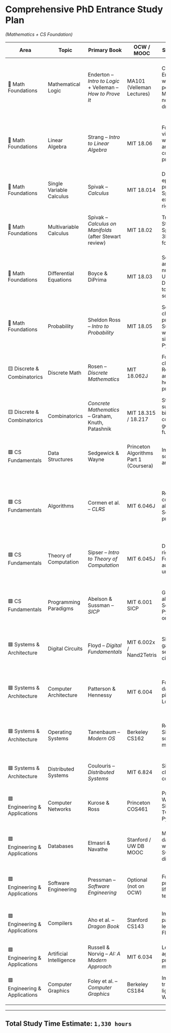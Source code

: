 # Comprehensive PhD Entrance Study Plan
*(Mathematics + CS Foundation)*

| Area | Topic | Primary Book | OCW / MOOC | Study Strategy | Hours | Observations |
|------|-------|--------------|------------|----------------|-------|--------------|
| 🔶 Math Foundations | Mathematical Logic | Enderton – *Intro to Logic* + Velleman – *How to Prove It* | MA101 (Velleman Lectures) | Combine Enderton’s rigor with Velleman’s pedagogy. Make dense notes & proof drills. | 50h | Focus on syntax, semantics, and proof techniques. Skip Gödel incompleteness unless time allows. |
| 🔶 Math Foundations | Linear Algebra | Strang – *Intro to Linear Algebra* | MIT 18.06 | Follow Strang videos, practice with geometric and computational problems. | 80h | Prioritize: vector spaces, linear transformations, eigen-stuff. Skip applications to PDEs. |
| 🔶 Math Foundations | Single Variable Calculus | Spivak – *Calculus* | MIT 18.014 | Deep dive into epsilon-delta proofs. Use Spivak exercises for rigor. | 80h | Do all of Spivak Ch. 1–15. Skip physics-related problems. |
| 🔶 Math Foundations | Multivariable Calculus | Spivak – *Calculus on Manifolds* (after Stewart review) | MIT 18.02 | Transition from Stewart → Spivak. Use 3Blue1Brown for visuals. | 60h | Do 18.02 lectures for intuition. Spivak’s multivariable for rigor. |
| 🔶 Math Foundations | Differential Equations | Boyce & DiPrima | MIT 18.03 | Solve analytically and numerically. Use Desmos/Python to visualize solutions. | 60h | Skip Laplace and systems unless needed for research area. Prioritize 1st/2nd order, qualitative behavior. |
| 🔶 Math Foundations | Probability | Sheldon Ross – *Intro to Probability* | MIT 18.05 | Solve all chapter problems. Supplement with visual simulations in Python. | 60h | Focus on discrete and continuous distributions, expected value, variance. Skip actuarial stuff. |
| 🟨 Discrete & Combinatorics | Discrete Math | Rosen – *Discrete Mathematics* | MIT 18.062J | Follow OCW closely. Solve Rosen's proofs and logic-heavy problems. | 60h | Key: logic, sets, induction, recursion, modular arithmetic, graphs. Skip cryptography. |
| 🟨 Discrete & Combinatorics | Combinatorics | *Concrete Mathematics* – Graham, Knuth, Patashnik | MIT 18.315 / 18.217 | Study summations, binomial coefficients, generating functions. | 50h | Focus on recurrences and sums. Skip number theory sections. |
| 🟩 CS Fundamentals | Data Structures | Sedgewick & Wayne | Princeton Algorithms Part 1 (Coursera) | Implement from scratch in C and Python. | 60h | Must know arrays, trees, hash tables, heaps, graphs. Skip GUI-linked content. |
| 🟩 CS Fundamentals | Algorithms | Cormen et al. – *CLRS* | MIT 6.046J | Read deeply, code every algorithm. Solve book problems. | 70h | Essential: sorting, dynamic programming, graph algorithms. Skip amortized analysis unless time. |
| 🟩 CS Fundamentals | Theory of Computation | Sipser – *Intro to Theory of Computation* | MIT 6.045J | Do proofs rigorously. Focus on automata and undecidability. | 60h | Required: DFA/NFA, CFGs, Turing Machines, decidability. Skip complexity class hierarchy. |
| 🟩 CS Fundamentals | Programming Paradigms | Abelson & Sussman – *SICP* | MIT 6.001 SICP | Go slow. Code along in Scheme or Python. Reflect on patterns. | 60h | Focus on recursion, abstraction, closures. Skip streams and hardware simulation. |
| 🟦 Systems & Architecture | Digital Circuits | Floyd – *Digital Fundamentals* | MIT 6.002x / Nand2Tetris | Simulate logic gates and sequential circuits. | 50h | Only logic gates, K-maps, finite state machines needed. Skip analog. |
| 🟦 Systems & Architecture | Computer Architecture | Patterson & Hennessy | MIT 6.004 | Focus on ISAs, datapath, pipelining. Use Logisim. | 60h | Required: basic pipeline + memory hierarchy. Skip speculative exec, cache prefetching. |
| 🟦 Systems & Architecture | Operating Systems | Tanenbaum – *Modern OS* | Berkeley CS162 | Read + labs. Simulate scheduling, memory mgmt. | 60h | Focus on processes, threads, semaphores. Skip distributed file systems. |
| 🟦 Systems & Architecture | Distributed Systems | Coulouris – *Distributed Systems* | MIT 6.824 | Simulate client/server + consensus. | 50h | Optional for POSCOMP. Use if planning systems research. |
| 🟪 Engineering & Applications | Computer Networks | Kurose & Ross | Princeton COS461 | Practice Wireshark. Simulate TCP/UDP with Python. | 50h | Understand OSI layers, IP/TCP basics. Skip QoS/streaming. |
| 🟪 Engineering & Applications | Databases | Elmasri & Navathe | Stanford / UW DB MOOC | Model databases, write complex SQL, ER diagrams. | 50h | Know: ER modeling, relational algebra, normalization. Skip internals like B+ trees. |
| 🟪 Engineering & Applications | Software Engineering | Pressman – *Software Engineering* | Optional (not on OCW) | Focus on UML, project lifecycle, testing. | 40h | Skip agile/devops. Learn Waterfall and design patterns. |
| 🟪 Engineering & Applications | Compilers | Aho et al. – *Dragon Book* | Stanford CS143 | Implement parser and lexer. Use Flex/Bison. | 50h | Required: tokenization, syntax trees. Skip optimization passes. |
| 🟪 Engineering & Applications | Artificial Intelligence | Russell & Norvig – *AI: A Modern Approach* | MIT 6.034 | Learn logic agents, search, probability models. | 60h | Focus: search, logic, Bayes nets. Skip deep RL unless time. |
| 🟪 Engineering & Applications | Computer Graphics | Foley et al. – *Computer Graphics* | Berkeley CS184 | Implement transforms & lighting with WebGL. | 50h | Optional unless exam specifies. Useful for OpenGL/WebGL if interested. |

---

## Total Study Time Estimate: `1,330 hours`
